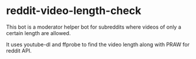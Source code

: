 # reddit-video-length-check

This bot is a moderator helper bot for subreddits where videos of only a certain length are allowed. 

It uses youtube-dl and ffprobe to find the video length along with PRAW for reddit API. 
